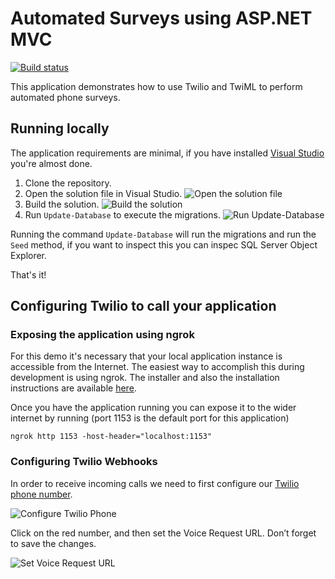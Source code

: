 # Automated Surveys using ASP.NET MVC

[![Build status](https://ci.appveyor.com/api/projects/status/7bxv1xa7f6pu3wui?svg=true)](https://ci.appveyor.com/project/TwilioDevEd/automated-survey-csharp)

This application demonstrates how to use Twilio and TwiML to perform automated phone surveys.

## Running locally

The application requirements are minimal, if you have installed [Visual Studio](https://www.visualstudio.com/) you're almost done.

1. Clone the repository.
2. Open the solution file in Visual Studio.
![Open the solution file](https://raw.github.com/TwilioDevEd/automated-survey-csharp/master/solution-file.png)
3. Build the solution.
![Build the solution](https://raw.github.com/TwilioDevEd/automated-survey-csharp/master/build-solution.png)
4. Run `Update-Database` to execute the migrations.
![Run Update-Database](https://raw.github.com/TwilioDevEd/automated-survey-csharp/master/update-database.png)

Running the command `Update-Database` will run the migrations and run the `Seed` method, if you want to inspect this you can inspec SQL Server Object Explorer.

That's it!

## Configuring Twilio to call your application

### Exposing the application using ngrok

For this demo it's necessary that your local application instance is accessible from the Internet. The easiest way to accomplish this during development is using ngrok. The installer and also the installation instructions are available [here](https://ngrok.com/).

Once you have the application running you can expose it to the wider internet by running (port 1153 is the default port for this application)

```
ngrok http 1153 -host-header="localhost:1153"
```

### Configuring Twilio Webhooks

In order to receive incoming calls we need to first configure our [Twilio phone
number](https://www.twilio.com/user/account/phone-numbers/incoming).

![Configure Twilio Phone](https://raw.github.com/TwilioDevEd/automated-survey-csharp/master/configure-twilio-phone.png)

Click on the red number, and then set the Voice Request URL. Don’t forget to
save the changes.

![Set Voice Request URL](https://raw.github.com/TwilioDevEd/automated-survey-csharp/master/set-voice-request-url.png)
